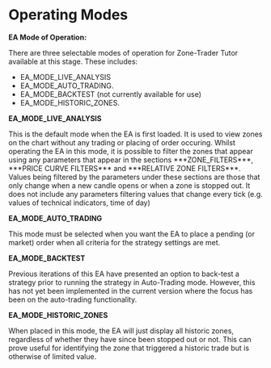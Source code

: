 # Operating Modes

**EA Mode of Operation:**

There are three selectable modes of operation for Zone-Trader Tutor available at this stage. These includes:

* EA\_MODE\_LIVE\_ANALYSIS 
* EA\_MODE\_AUTO\_TRADING. 
* EA\_MODE\_BACKTEST \(not currently available for use\)
* EA\_MODE\_HISTORIC\_ZONES.

**EA\_MODE\_LIVE\_ANALYSIS**

This is the default mode when the EA is first loaded. It is used to view zones on the chart without any trading or placing of order occuring. Whilst operating the EA in this mode, it is possible to filter the zones that appear using any parameters that appear in the sections \*\*\*ZONE\_FILTERS\*\*\*, \*\*\*PRICE CURVE FILTERS\*\*\* and \*\*\*RELATIVE ZONE FILTERS\*\*\*. Values being filtered by the parameters under these sections are those that only change when a new candle opens or when a zone is stopped out. It does not include any parameters filtering values that change every tick \(e.g. values of technical indicators, time of day\)

**EA\_MODE\_AUTO\_TRADING**

This mode must be selected when you want the EA to place a pending \(or market\) order when all criteria for the strategy settings are met.

**EA\_MODE\_BACKTEST**

Previous iterations of this EA have presented an option to back-test a strategy prior to running the strategy in Auto-Trading mode. However, this has not yet been implemented in the current version where the focus has been on the auto-trading functionality.

**EA\_MODE\_HISTORIC\_ZONES**

When placed in this mode, the EA will just display all historic zones, regardless of whether they have since been stopped out or not. This can prove useful for identifying the zone that triggered a historic trade but is otherwise of limited value.

